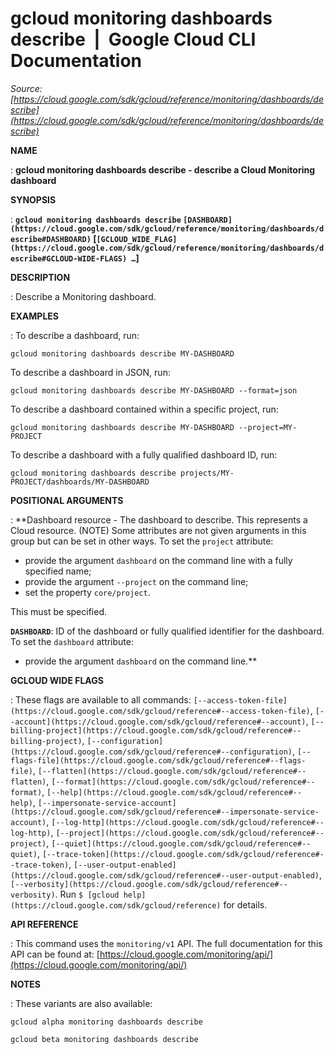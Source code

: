 # gcloud monitoring dashboards describe  |  Google Cloud CLI Documentation

*Source: [https://cloud.google.com/sdk/gcloud/reference/monitoring/dashboards/describe](https://cloud.google.com/sdk/gcloud/reference/monitoring/dashboards/describe)*

**NAME**

: **gcloud monitoring dashboards describe - describe a Cloud Monitoring dashboard**

**SYNOPSIS**

: **`gcloud monitoring dashboards describe` `[DASHBOARD](https://cloud.google.com/sdk/gcloud/reference/monitoring/dashboards/describe#DASHBOARD)` [`[GCLOUD_WIDE_FLAG](https://cloud.google.com/sdk/gcloud/reference/monitoring/dashboards/describe#GCLOUD-WIDE-FLAGS) …`]**

**DESCRIPTION**

: Describe a Monitoring dashboard.

**EXAMPLES**

: To describe a dashboard, run:

```
gcloud monitoring dashboards describe MY-DASHBOARD
```

To describe a dashboard in JSON, run:

```
gcloud monitoring dashboards describe MY-DASHBOARD --format=json
```

To describe a dashboard contained within a specific project, run:

```
gcloud monitoring dashboards describe MY-DASHBOARD --project=MY-PROJECT
```

To describe a dashboard with a fully qualified dashboard ID, run:

```
gcloud monitoring dashboards describe projects/MY-PROJECT/dashboards/MY-DASHBOARD
```

**POSITIONAL ARGUMENTS**

: **Dashboard resource - The dashboard to describe. This represents a Cloud
resource. (NOTE) Some attributes are not given arguments in this group but can
be set in other ways.
To set the `project` attribute:

- provide the argument `dashboard` on the command line with a fully
specified name;
- provide the argument `--project` on the command line;
- set the property `core/project`.

This must be specified.

**`DASHBOARD`**:
ID of the dashboard or fully qualified identifier for the dashboard.
To set the `dashboard` attribute:

- provide the argument `dashboard` on the command line.**

**GCLOUD WIDE FLAGS**

: These flags are available to all commands: `[--access-token-file](https://cloud.google.com/sdk/gcloud/reference#--access-token-file)`,
`[--account](https://cloud.google.com/sdk/gcloud/reference#--account)`, `[--billing-project](https://cloud.google.com/sdk/gcloud/reference#--billing-project)`,
`[--configuration](https://cloud.google.com/sdk/gcloud/reference#--configuration)`,
`[--flags-file](https://cloud.google.com/sdk/gcloud/reference#--flags-file)`,
`[--flatten](https://cloud.google.com/sdk/gcloud/reference#--flatten)`, `[--format](https://cloud.google.com/sdk/gcloud/reference#--format)`, `[--help](https://cloud.google.com/sdk/gcloud/reference#--help)`, `[--impersonate-service-account](https://cloud.google.com/sdk/gcloud/reference#--impersonate-service-account)`,
`[--log-http](https://cloud.google.com/sdk/gcloud/reference#--log-http)`,
`[--project](https://cloud.google.com/sdk/gcloud/reference#--project)`, `[--quiet](https://cloud.google.com/sdk/gcloud/reference#--quiet)`, `[--trace-token](https://cloud.google.com/sdk/gcloud/reference#--trace-token)`, `[--user-output-enabled](https://cloud.google.com/sdk/gcloud/reference#--user-output-enabled)`,
`[--verbosity](https://cloud.google.com/sdk/gcloud/reference#--verbosity)`.
Run `$ [gcloud help](https://cloud.google.com/sdk/gcloud/reference)` for details.

**API REFERENCE**

: This command uses the `monitoring/v1` API. The full documentation for
this API can be found at: [https://cloud.google.com/monitoring/api/](https://cloud.google.com/monitoring/api/)

**NOTES**

: These variants are also available:

```
gcloud alpha monitoring dashboards describe
```

```
gcloud beta monitoring dashboards describe
```